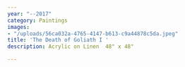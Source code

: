 ```yaml
---
year: "--2017"
category: Paintings
images:
- "/uploads/56ca032a-4765-4147-b613-c9a44878c5da.jpeg"
title: 'The Death of Goliath I '
description: Acrylic on Linen  48" x 48"

---
```

